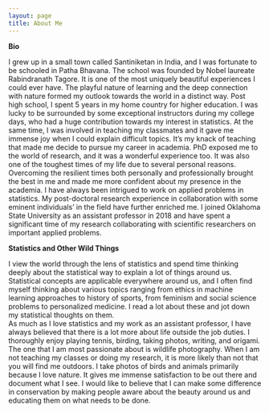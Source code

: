 ```yaml
---
layout: page
title: About Me
---
```


**Bio**

I grew up in a small town called Santiniketan in India, and I was fortunate to be schooled in Patha Bhavana. The school was founded by Nobel laureate Rabindranath Tagore. It is one of the most uniquely beautiful experiences I could ever have. The playful nature of learning and the deep connection with nature formed my outlook towards the world in a distinct way. Post high school, I spent 5 years in my home country for higher education. I was lucky to be surrounded by some exceptional instructors during my college days, who had a huge contribution towards my interest in statistics. At the same time, I was involved in teaching my classmates and it gave me immense joy when I could explain difficult topics. It’s my knack of teaching that made me decide to pursue my career in academia.
PhD exposed me to the world of research, and it was a wonderful experience too. It was also one of the toughest times of my life due to several personal reasons. Overcoming the resilient times both personally and professionally brought the best in me and made me more confident about my presence in the academia. I have always been intrigued to work on applied problems in statistics. My post-doctoral research experience in collaboration with some eminent individuals’ in the field have further enriched me. I joined Oklahoma State University as an assistant professor in 2018 and have spent a significant time of my research collaborating with scientific researchers on important applied problems.


**Statistics and Other Wild Things**

I view the world through the lens of statistics and spend time thinking deeply about the statistical way to explain a lot of things around us. Statistical concepts are applicable everywhere around us,  and I often find myself thinking about various topics ranging from ethics in machine learning approaches to history of sports, from feminism and social science problems to personalized medicine. I read a lot about these and jot down my statistical thoughts on them.  
As much as I love statistics and my work as an assistant professor, I have always believed that there is a lot more about life outside the job duties. I thoroughly enjoy playing tennis, birding, taking photos, writing, and origami. The one that I am most passionate about is wildlife photography. When I am not teaching my classes or doing my research, it is more likely than not that you will find me outdoors. I take photos of birds and animals primarily because I love nature. It gives me immense satisfaction to be out there and document what I see. I would like to believe that I can make some difference in conservation by making people aware about the beauty around us and educating them on what needs to be done. 




